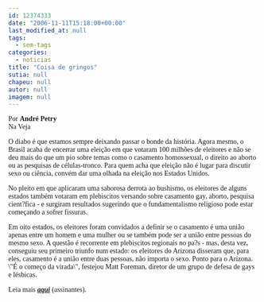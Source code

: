 ```yaml
---
id: 12374333
date: "2006-11-11T15:18:00+00:00"
last_modified_at: null
tags:
  - sem-tags
categories:
  - noticias
title: "Coisa de gringos"
sutia: null
chapeu: null
autor: null
imagem: null
---
```

<p><P><FONT face=Verdana>Por <STRONG>André Petry</STRONG><BR>Na Veja</FONT></P></p>
<p><P><FONT face=Verdana>O diabo é que estamos sempre deixando passar o bonde da história. Agora mesmo, o Brasil acaba de encerrar uma eleição em que votaram 100 milhões de eleitores e não se deu mais do que um pio sobre temas como o casamento homossexual, o direito ao aborto ou as pesquisas de células-tronco. Para quem acha que eleição não é lugar para discutir sexo ou ciência, convém dar uma olhada na eleição nos Estados Unidos. </FONT></P></p>
<p><P><FONT face=Verdana>No pleito em que aplicaram uma saborosa derrota ao bushismo, os eleitores de alguns estados também votaram em plebiscitos versando sobre casamento gay, aborto, pesquisa cient?fica - e surgiram resultados sugerindo que o fundamentalismo religioso pode estar começando a sofrer fissuras. </FONT></P></p>
<p><P><FONT face=Verdana>Em oito estados, os eleitores foram convidados a definir se o casamento é uma união apenas entre um homem e uma mulher ou se também pode ser a união entre pessoas do mesmo sexo. A questão é recorrente em plebiscitos regionais no pa?s - mas, desta vez, conseguiu seu primeiro triunfo num estado: os eleitores do Arizona disseram que, para eles, casamento é a união entre duas pessoas, não importa o sexo. Ponto para o Arizona. \"É o começo da virada\", festejou Matt Foreman, diretor de um grupo de defesa de gays e lésbicas.</FONT></P></p>
<p><P><FONT face=Verdana>Leia mais <STRONG><EM><A href=\"https://veja.abril.uol.com.br/151106/andre_petry.html\" target=_blank>aqui</A></EM></STRONG> (assinantes).</FONT></P> </p>
